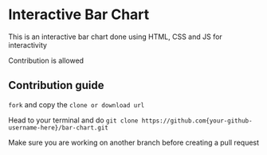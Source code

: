 # Interactive Bar Chart

This is an interactive bar chart done using HTML, CSS and JS for interactivity

Contribution is allowed

## Contribution guide

`fork` and copy the `clone or download url` 

Head to your terminal and do `git clone https://github.com{your-github-username-here}/bar-chart.git`

Make sure you are working on another branch before creating a pull request
